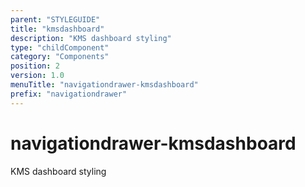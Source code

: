 ```yaml
---
parent: "STYLEGUIDE"
title: "kmsdashboard"
description: "KMS dashboard styling"
type: "childComponent"
category: "Components"
position: 2
version: 1.0
menuTitle: "navigationdrawer-kmsdashboard"
prefix: "navigationdrawer"
---
```


# navigationdrawer-kmsdashboard

<!-- > This component was based on the navigationdrawer-kmsdashboard component of [Vuetify](https://vuetifyjs.com/en/components/navigationdrawer-kmsdashboard/ "Vuetify's navigationdrawer-kmsdashboard component")

## Usage -->

KMS dashboard styling

<!-- Component template need to be here -->

<doc-component :file="'STYLEGUIDE/navigationdrawer/STYLEGUIDE_navigationdrawer-kmsdashboard'" :name="'navigationdrawer-kmsdashboard'"></doc-component >
